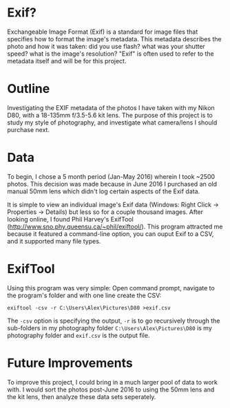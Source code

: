 # Exif?
Exchangeable Image Format (Exif) is a standard for image files that specifies how to format the image's metadata. This metadata describes the photo and how it was taken: did you use flash? what was your shutter speed? what is the image's resolution? "Exif" is often used to refer to the metadata itself and will be for this project.

# Outline
Investigating the EXIF metadata of the photos I have taken with my Nikon D80, with a 18-135mm f/3.5-5.6 kit lens. The purpose of this project is to study my style of photography, and investigate what camera/lens I should purchase next.

# Data
To begin, I chose a 5 month period (Jan-May 2016) wherein I took ~2500 photos. This decision was made because in June 2016 I purchased an old manual 50mm lens which didn't log certain aspects of the Exif data.

It is simple to view an individual image's Exif data (Windows: Right Click -> Properties -> Details) but less so for a couple thousand images. After looking online, I found Phil Harvey's ExifTool (http://www.sno.phy.queensu.ca/~phil/exiftool/). This program attracted me because it featured a command-line option, you can ouput Exif to a CSV, and it supported many file types.

# ExifTool
Using this program was very simple: Open command prompt, navigate to the program's folder and with one line create the CSV:

```exiftool -csv -r C:\Users\Alex\Pictures\D80 >exif.csv```

The `-csv` option is specifying the output, `-r` is to go recursively through the sub-folders in my photography folder `C:\Users\Alex\Pictures\D80` is my photography folder and `exif.csv` is the output file.


# Future Improvements
To improve this project, I could bring in a much larger pool of data to work with. I would sort the photos post-June 2016 to using the 50mm lens and the kit lens, then analyze these data sets seperately.  
